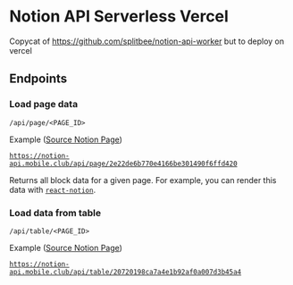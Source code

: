 # Notion API Serverless Vercel

Copycat of https://github.com/splitbee/notion-api-worker but to deploy on vercel

## Endpoints

### Load page data

`/api/page/<PAGE_ID>`

Example ([Source Notion Page](https://www.notion.so/react-notion-example-2e22de6b770e4166be301490f6ffd420))

[`https://notion-api.mobile.club/api/page/2e22de6b770e4166be301490f6ffd420`](https://notion-api.mobile.club/api/page/2e22de6b770e4166be301490f6ffd420)

Returns all block data for a given page.
For example, you can render this data with [`react-notion`](https://github.com/splitbee/react-notion).

### Load data from table

`/api/table/<PAGE_ID>`

Example ([Source Notion Page](https://www.notion.so/splitbee/20720198ca7a4e1b92af0a007d3b45a4?v=4206debfc84541d7b4503ebc838fdf1e))

[`https://notion-api.mobile.club/api/table/20720198ca7a4e1b92af0a007d3b45a4`](https://notion-api.mobile.club/api/table/20720198ca7a4e1b92af0a007d3b45a4)
